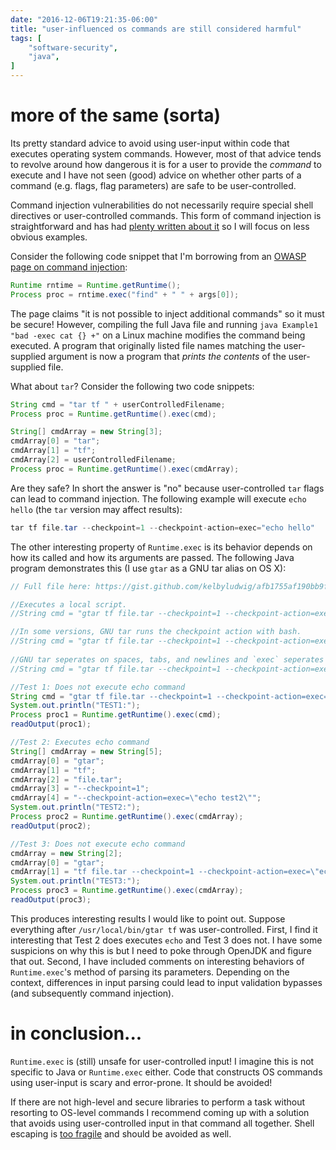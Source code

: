 ```yaml
---
date: "2016-12-06T19:21:35-06:00"
title: "user-influenced os commands are still considered harmful"
tags: [
    "software-security",
    "java",
]
---
```


# more of the same (sorta)

Its pretty standard advice to avoid using user-input within code that executes
operating system commands. However, most of that advice tends to revolve around
how dangerous it is for a user to provide the *command* to execute and I have
not seen (good) advice on whether other parts of a command (e.g. flags, flag
parameters) are safe to be user-controlled. 

Command injection vulnerabilities do not necessarily require special shell directives or
user-controlled commands. This form of command injection is 
straightforward and has had [plenty written about
it](https://www.owasp.org/index.php/Command_injection) so I will focus on
less obvious examples.

Consider the following code snippet that I'm borrowing from an [OWASP page on
command injection](https://www.owasp.org/index.php/Command_injection_in_Java):

```java
Runtime rntime = Runtime.getRuntime();
Process proc = rntime.exec("find" + " " + args[0]);
```

The page claims "it is not possible to inject additional commands" so it must
be secure! However, compiling the full Java file and running `java Example1
"bad -exec cat {} +"` on a Linux machine modifies the command being executed. A
program that originally listed file names matching the user-supplied argument
is now a program that *prints the contents* of the user-supplied file. 

What about `tar`? Consider the following two code snippets:

```java
String cmd = "tar tf " + userControlledFilename;
Process proc = Runtime.getRuntime().exec(cmd);
```

```java
String[] cmdArray = new String[3];
cmdArray[0] = "tar";
cmdArray[1] = "tf";	
cmdArray[2] = userControlledFilename;
Process proc = Runtime.getRuntime().exec(cmdArray);
```

Are they safe? In short the answer is "no" because user-controlled
`tar` flags can lead to command injection. The following example
will execute `echo hello` (the `tar` version may affect results):

```java
tar tf file.tar --checkpoint=1 --checkpoint-action=exec="echo hello"
```

The other interesting property of `Runtime.exec` is its behavior depends
on how its called and how its arguments are passed. The following Java
program demonstrates this (I use `gtar` as a GNU tar alias on OS X):

```java
// Full file here: https://gist.github.com/kelbyludwig/afb1755af190bb9fe66145b6a1706d76

//Executes a local script.
//String cmd = "gtar tf file.tar --checkpoint=1 --checkpoint-action=exec=evil.sh";

//In some versions, GNU tar runs the checkpoint action with bash.
//String cmd = "gtar tf file.tar --checkpoint=1 --checkpoint-action=exec={echo,test0}";
        
//GNU tar seperates on spaces, tabs, and newlines and `exec` seperates on spaces.
//String cmd = "gtar tf file.tar --checkpoint=1 --checkpoint-action=exec=echo\ttest0";

//Test 1: Does not execute echo command
String cmd = "gtar tf file.tar --checkpoint=1 --checkpoint-action=exec=\"echo test1\"";
System.out.println("TEST1:");
Process proc1 = Runtime.getRuntime().exec(cmd);
readOutput(proc1);

//Test 2: Executes echo command
String[] cmdArray = new String[5];
cmdArray[0] = "gtar";
cmdArray[1] = "tf";    
cmdArray[2] = "file.tar";
cmdArray[3] = "--checkpoint=1";
cmdArray[4] = "--checkpoint-action=exec=\"echo test2\"";
System.out.println("TEST2:");
Process proc2 = Runtime.getRuntime().exec(cmdArray);
readOutput(proc2);

//Test 3: Does not execute echo command
cmdArray = new String[2];
cmdArray[0] = "gtar";
cmdArray[1] = "tf file.tar --checkpoint=1 --checkpoint-action=exec=\"echo test3\"";
System.out.println("TEST3:");
Process proc3 = Runtime.getRuntime().exec(cmdArray);
readOutput(proc3);
```

This produces interesting results I would like to point out. Suppose
everything after `/usr/local/bin/gtar tf` was user-controlled. First, I find it
interesting that Test 2 does executes `echo` and Test 3 does not. I have some
suspicions on why this is but I need to poke through OpenJDK and figure that
out.  Second, I have included comments on interesting behaviors of
`Runtime.exec`'s method of parsing its parameters. Depending on the context,
differences in input parsing could lead to input validation bypasses (and
subsequently command injection).

# in conclusion...

`Runtime.exec` is (still) unsafe for user-controlled input! I imagine this is
not specific to Java or `Runtime.exec` either. Code that constructs OS commands
using user-input is scary and error-prone. It should be avoided!

If there are not high-level and secure libraries to perform a task without
resorting to OS-level commands I recommend coming up with a solution that
avoids using user-controlled input in that command all together. Shell escaping
is [too fragile](https://lf.lc/CVE-2016-4991.txt) and should be avoided as
well.
